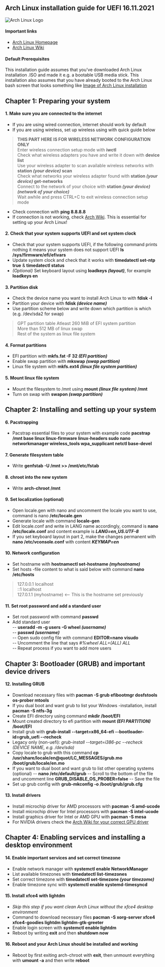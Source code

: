 ## Arch Linux installation guide for UEFI 16.11.2021
![Arch Linux Logo](https://archlinux.org/static/logos/archlinux-logo-dark-90dpi.ebdee92a15b3.png)  

#### Important links
- [Arch Linux Homepage](https://archlinux.org/ "Arch Linux Homepage")
- [Arch Linux Wiki](https://wiki.archlinux.org/ "Arch Wiki")

#### Default Prerequisites
This installation guide assumes that you've downloaded Arch Linux installation .ISO and made it e.g. a bootable USB media stick. This installation also assumes that you have already booted to the Arch Linux bash screen that looks something like [Image of Arch Linux installation](https://www.lifewire.com/thmb/ZoZhXYbhH8FqeYUzcDBxDoADMgc=/774x0/filters:no_upscale():max_bytes(150000):strip_icc():format(webp)/archlinux1-5bc615bac9e77c005184ea55.jpg "This")

## Chapter 1: Preparing your system
#### 1. Make sure you are connected to the internet
- If you are using wired connection, internet should work by default
- If you are using wireless, set up wireless using with quick guide below  
> **THIS PART HERE IS FOR WIRELESS NETWORK CONFIGURATION ONLY**  
> Enter wireless connection setup mode with **iwctl**  
> Check what wireless adapters you have and write it down with **device list**  
> Use your wireless adapter to scan available wireless networks with **station _(your device)_ scan**  
> Check what networks your wireless adapter found with **station _(your device)_ get-networks**  
> Connect to the network of your choice with **station _(your device)_ _(network of your choice)_**  
> Wait awhile and press CTRL+C to exit wireless connection setup mode
- Check connection with **ping 8.8.8.8**
- If connection is not working, check [Arch Wiki](https://wiki.archlinux.org/ "Arch Wiki"). This is essential for setting up your Arch Linux!

#### 2. Check that your system supports UEFI and set system clock
- Check that your system supports UEFI, if the following command prints nothing it means your system does not support UEFI **ls /sys/firmware/efi/efivars**
- Update system clock and check that it works with **timedatectl set-ntp true** & **timedatectl status**
- *(Optional)* Set keyboard layout using **loadkeys _(layout)_**, for example **loadkeys en**

#### 3. Partition disk
- Check the device name you want to install Arch Linux to with **fdisk -l**
- Partition your device with **fdisk _(device name)_**
- Use partition scheme below and write down which partition is which (e.g. /dev/sda2 for swap)
> GPT partition table
> Atleast 260 MiB of EFI system partition  
> More than 512 MB of linux swap  
> Rest of the system as linux file system  

#### 4. Format partitions
- EFI partition with **mkfs.fat -F 32 _(EFI partition)_**
- Enable swap partition with **mkswap _(swap partition)_**
- Linux file system with **mkfs.ext4 _(linux file system partition)_**

#### 5. Mount linux file system
- Mount the filesystem to /mnt using **mount _(linux file system)_ /mnt**
- Turn on swap with **swapon _(swap partition)_**

## Chapter 2: Installing and setting up your system
#### 6. Pacstrapping
- Pacstrap essential files to your system with example code **pacstrap /mnt base linux linux-firmware linux-headers sudo nano networkmanager wireless_tools wpa_supplicant netctl base-devel**

#### 7. Generate filesystem table
- Write **genfstab -U /mnt >> /mnt/etc/fstab**

#### 8. chroot into the new system
- Write **arch-chroot /mnt**

#### 9. Set localization (optional)
- Open locale.gen with nano and uncomment the locale you want to use, command is nano **/etc/locale.gen**
- Generate locale with command **locale-gen**
- Edit locale.conf and write in LANG name accordingly, command is **nano /etc/locale.conf** and content example is **_LANG=en_US.UTF-8_**
- If you set keyboard layout in part 2, make the changes permanent with **nano /etc/vconsole.conf** with content **_KEYMAP=en_**

#### 10. Network configuration
- Set hostname with **hostnamectl set-hostname _(myhostname)_**
- Set hosts -file content to what is said below with command **nano /etc/hosts**
> 127.0.0.1		localhost  
> ::1				localhost  
> 127.0.1.1	(myhostname) <-- This is the hostname set previously

#### 11. Set root password and add a standard user
- Set root password with command **passwd**
- Add standard user  
-- **useradd -m -g users -G wheel _(username)_**  
-- **passwd _(username)_**  
-- Open sudo config file with command **EDITOR=nano visudo**  
-- Uncomment the line that says *#%wheel ALL=(ALL) ALL*  
-- Repeat process if you want to add more users

## Chapter 3: Bootloader (GRUB) and important device drivers
#### 12. Installing GRUB
- Download necessary files with **pacman -S grub efibootmgr dosfstools os-prober mtools**
- If you dual boot and want grub to list your Windows -installation, install **pacman -S ntfs-3g**
- Create EFI directory using command **mkdir /boot/EFI**
- Mount created directory to efi partition with **mount _(EFI PARTITION)_ /boot/EFI**
- Install grub with **grub-install --target=x86_64-efi --bootloader-id=grub_uefi --recheck**
- Legacy only (non-uefi): *grub-install --target=i386-pc --recheck (DEVICE NAME, e.g. /dev/sda)*
- Copy locale to grub with this command **cp /usr/share/locale/en\@quot/LC_MESSAGES/grub.mo /boot/grub/locale/en.mo**
- If you want to dual boot and want grub to list other operating systems (optional)
-- **nano /etc/default/grub**
-- Scroll to the bottom of the file and uncomment line **GRUB_DISABLE_OS_PROBER=false**
-- Save the file
- Set up grub config with **grub-mkconfig -o /boot/grub/grub.cfg**

#### 13. Install drivers
- Install microchip driver for AMD processors with **pacman -S amd-ucode**
- Install microchip driver for Intel processors with **pacman -S intel-ucode**
- Install graphics driver for Intel or AMD GPU with **pacman -S mesa**
- For NVIDIA drivers check the [Arch Wiki for your correct GPU driver](https://wiki.archlinux.org/title/NVIDIA "Arch Wiki for your correct GPU driver")

## Chapter 4: Enabling services and installing a desktop environment
#### 14. Enable important services and set correct timezone
- Enable network manager with **systemctl enable NetworkManager**
- List available timezones with **timedatectl list-timezones**
- Set correct timezone with **timedatectl set-timezone _(your timezome)_**  
- Enable timezone sync with **systemctl enable systemd-timesyncd**

#### 15. Install xfce4 with lightdm
- *Skip this step if you want clean Arch Linux without the xfce4 desktop environment*
- Command to download necessary files **pacman -S xorg-server xfce4 xfce4-goodies lightdm lightdm-gtk-greeter**
- Enable login screen with **systemctl enable lightdm**
- Reboot by writing **exit** and then **shutdown now**

#### 16. Reboot and your Arch Linux should be installed and working
- Reboot by first exiting arch-chroot with **exit**, then unmount everything with **umount -a** and then write **reboot**

